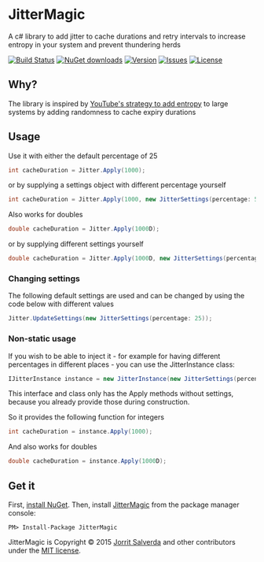 # JitterMagic

A c# library to add jitter to cache durations and retry intervals to increase entropy in your system and prevent thundering herds

[![Build Status](https://ci.appveyor.com/api/projects/status/github/JorritSalverda/JitterMagic?svg=true)](https://ci.appveyor.com/project/JorritSalverda/JitterMagic/)
[![NuGet downloads](https://img.shields.io/nuget/dt/JitterMagic.svg)](https://www.nuget.org/packages/JitterMagic)
[![Version](https://img.shields.io/nuget/v/JitterMagic.svg)](https://www.nuget.org/packages/JitterMagic)
[![Issues](https://img.shields.io/github/issues/JorritSalverda/JitterMagic.svg)](https://github.com/JorritSalverda/JitterMagic/issues)
[![License](https://img.shields.io/github/license/JorritSalverda/JitterMagic.svg)](https://github.com/JorritSalverda/JitterMagic/blob/master/LICENSE)

Why?
--------------------------------
The library is inspired by [YouTube's strategy to add entropy](http://highscalability.com/blog/2012/4/17/youtube-strategy-adding-jitter-isnt-a-bug.html) to large systems by adding randomness to cache expiry durations

Usage
--------------------------------
Use it with either the default percentage of 25

```csharp
int cacheDuration = Jitter.Apply(1000);
```

or by supplying a settings object with different percentage yourself

```csharp
int cacheDuration = Jitter.Apply(1000, new JitterSettings(percentage: 50));
```

Also works for doubles

```csharp
double cacheDuration = Jitter.Apply(1000D);
```

or by supplying different settings yourself

```csharp
double cacheDuration = Jitter.Apply(1000D, new JitterSettings(percentage: 50));
```

### Changing settings

The following default settings are used and can be changed by using the code below with different values

```csharp
Jitter.UpdateSettings(new JitterSettings(percentage: 25));
```

### Non-static usage

If you wish to be able to inject it - for example for having different percentages in different places - you can use the JitterInstance class:

```csharp
IJitterInstance instance = new JitterInstance(new JitterSettings(percentage: 25));
```

This interface and class only has the Apply methods without settings, because you already provide those during construction.

So it provides the following function for integers

```csharp
int cacheDuration = instance.Apply(1000);
```

And also works for doubles

```csharp
double cacheDuration = instance.Apply(1000D);
```

Get it
--------------------------------
First, [install NuGet](http://docs.nuget.org/docs/start-here/installing-nuget). Then, install [JitterMagic](https://www.nuget.org/packages/JitterMagic/) from the package manager console:

    PM> Install-Package JitterMagic

JitterMagic is Copyright &copy; 2015 [Jorrit Salverda](http://blog.jorritsalverda.com/) and other contributors under the [MIT license](https://github.com/JorritSalverda/JitterMagic/blob/master/LICENSE).
